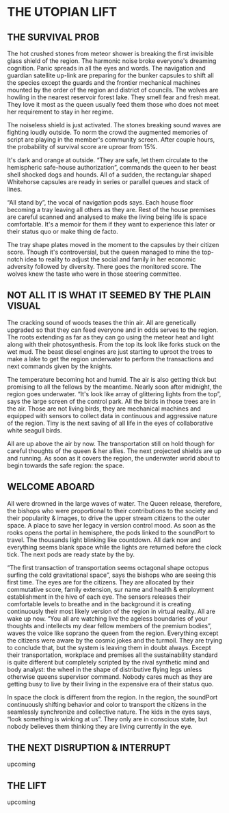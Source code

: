 # THE UTOPIAN LIFT

## THE SURVIVAL PROB

The hot crushed stones from meteor shower is breaking the first invisible glass shield of the region. The harmonic noise broke everyone's dreaming cognition. Panic spreads in all the eyes and words. The navigation and guardian satellite up-link are preparing for the bunker capsules to shift all the species except the guards and the frontier mechanical machines mounted by the order of the region and district of councils. The wolves are howling in the nearest reservoir forest lake. They smell fear and fresh meat. They love it most as the queen usually feed them those who does not meet her requirement to stay in her regime. 

The noiseless shield is just activated. The stones breaking sound waves are fighting loudly outside. To norm the crowd the augmented memories of script are playing in the member's community screen. After couple hours, the probability of survival score are uproar from 15%. 

It's dark and orange at outside. “They are safe, let them circulate to the hemispheric safe-house authorization”, commands the queen to her beast shell shocked dogs and hounds. All of a sudden, the rectangular shaped Whitehorse capsules are ready in series or parallel queues and stack of lines. 

“All stand by”, the vocal of navigation pods says. Each house floor becoming a tray leaving all others as they are. Rest of the house premises are careful scanned and analysed to make the living being life is space comfortable. It's a memoir for them if they want to experience this later or their status quo or make thing de facto. 

The tray shape plates moved in the moment to the capsules by their citizen score. Though it's controversial, but the queen managed to mine the top-notch idea to reality to adjust the social and family in her economic adversity followed by diversity. There goes the monitored score. The wolves knew the taste who were in those steering committee. 

## NOT ALL IT IS WHAT IT SEEMED BY THE PLAIN VISUAL

The cracking sound of woods teases the thin air. All are genetically upgraded so that they can feed everyone and in odds serves to the region. The roots extending as far as they can go using the meteor heat and light along with their photosynthesis. From the top its look like forks stuck on the wet mud. The beast diesel engines are just starting to uproot the trees to make a lake to get the region underwater to perform the transactions and next commands given by the knights.

The temperature becoming hot and humid. The air is also getting thick but promising to all the fellows by the meantime. Nearly soon after midnight, the region goes underwater. “It's look like array of glittering lights from the top”, says the large screen of the control park. All the birds in those trees are in the air. Those are not living birds, they are mechanical machines and equipped with sensors to collect data in continuous and aggressive nature of the region. Tiny is the next saving of all life in the eyes of collaborative white seagull birds.

All are up above the air by now. The transportation still on hold though for careful thoughts of the queen & her allies. The next projected shields are up and running. As soon as it covers the region, the underwater world about to begin towards the safe region: the space. 

## WELCOME ABOARD
All were drowned in the large waves of water. The Queen release, therefore, the bishops who were proportional to their contributions to the society and their popularity & images, to drive the upper stream citizens to the outer space. A place to save her legacy in version control mood. As soon as the rooks opens the portal in hemisphere, the pods linked to the soundPort to travel. The thousands light blinking like countdown. All dark now and everything seems blank space while the lights are returned before the clock tick. The next pods are ready state by the by.

“The first transaction of transportation seems octagonal shape octopus surfing the cold gravitational space”, says the bishops who are seeing this first time. The eyes are for the citizens. They are allocated by their commutative score, family extension, sur name and health & employment establishment in the hive of each eye. The sensors releases their comfortable levels to breathe and in the background it is creating continuously their most likely version of the region in virtual reality. All are wake up now. “You all are watching live the ageless boundaries of your thoughts and intellects my dear fellow members of the premium bodies”, waves the voice like soprano the queen from the region. Everything except the citizens were aware by the cosmic jokes and the turmoil. They are trying to conclude that, but the system is leaving them in doubt always. Except their transportation, workplace and premises all the sustainability standard is quite different but completely scripted by the rival synthetic mind and body analyst: the wheel in the shape of distributive flying legs unless otherwise queens supervisor command. Nobody cares much as they are getting busy to live by their living in the expensive era of their status quo.

In space the clock is different from the region. In the region, the soundPort continuously shifting behavior and color to transport the citizens in the seamlessly synchronize and collective nature. The kids in the eyes says, “look something is winking at us”. They only are in conscious state, but nobody believes them thinking they are living currently in the eye.

## THE NEXT DISRUPTION & INTERRUPT 
   upcoming

## THE LIFT
  upcoming 

